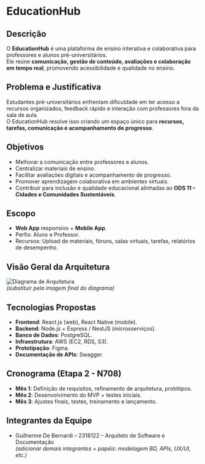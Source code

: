 # EducationHub

## Descrição
O **EducationHub** é uma plataforma de ensino interativa e colaborativa para professores e alunos pré-universitários.  
Ele reúne **comunicação, gestão de conteúdo, avaliações e colaboração em tempo real**, promovendo acessibilidade e qualidade no ensino.

## Problema e Justificativa
Estudantes pré-universitários enfrentam dificuldade em ter acesso a recursos organizados, feedback rápido e interação com professores fora da sala de aula.  
O EducationHub resolve isso criando um espaço único para **recursos, tarefas, comunicação e acompanhamento de progresso**.

## Objetivos
- Melhorar a comunicação entre professores e alunos.  
- Centralizar materiais de ensino.  
- Facilitar avaliações digitais e acompanhamento de progresso.  
- Promover aprendizagem colaborativa em ambientes virtuais.  
- Contribuir para inclusão e qualidade educacional alinhadas ao **ODS 11 – Cidades e Comunidades Sustentáveis**.

## Escopo
- **Web App** responsivo + **Mobile App**.  
- Perfis: Aluno e Professor.  
- Recursos: Upload de materiais, fóruns, salas virtuais, tarefas, relatórios de desempenho.  

## Visão Geral da Arquitetura
![Diagrama de Arquitetura](docs/architecture/architecture.png)  
*(substituir pela imagem final do diagrama)*

## Tecnologias Propostas
- **Frontend**: React.js (web), React Native (mobile).  
- **Backend**: Node.js + Express / NestJS (microsserviços).  
- **Banco de Dados**: PostgreSQL.  
- **Infraestrutura**: AWS (EC2, RDS, S3).  
- **Prototipação**: Figma.  
- **Documentação de APIs**: Swagger.  

## Cronograma (Etapa 2 - N708)
- **Mês 1**: Definição de requisitos, refinamento de arquitetura, protótipos.  
- **Mês 2**: Desenvolvimento do MVP + testes iniciais.  
- **Mês 3**: Ajustes finais, testes, treinamento e lançamento.  

## Integrantes da Equipe
- Guilherme De Bernardi – 2318122 – Arquiteto de Software e Documentação  
*(adicionar demais integrantes + papéis: modelagem BD, APIs, UX/UI, etc.)*
